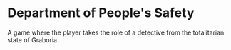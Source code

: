 # Department of People's Safety

A game where the player takes the role of a detective from the totalitarian state of Graboria.

